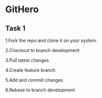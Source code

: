 # GitHero  

## Task 1  
1.Fork the repo and clone it on your system. 

2.Checkout to branch development


3.Pull latest changes


4.Create feature branch


5.Add and commit changes


6.Rebase to branch development
